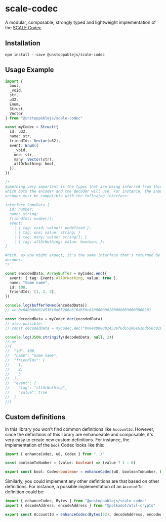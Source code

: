 # scale-codec

A modular, composable, strongly typed and lightweight implementation of the [SCALE Codec](https://docs.substrate.io/v3/advanced/scale-codec/)

## Installation

    npm install --save @unstoppablejs/scale-codec

## Usage Example

```ts
import {
  bool,
  _void,
  str,
  u32,
  Enum,
  Struct,
  Vector,
} from "@unstoppablejs/scale-codec"

const myCodec = Struct({
  id: u32,
  name: str,
  friendIds: Vector(u32),
  event: Enum({
    _void,
    one: str,
    many: Vector(str),
    allOrNothing: bool,
  }),
})

/*
Something very important is the types that are being inferred from this definition,
which both the encoder and the decoder will use. For instance, the input of the
encoder must be compatible with the following interface:

interface SomeData {
  id: number;
  name: string;
  friendIds: number[];
  event:
    | { tag: void; value?: undefined };
    | { tag: one; value: string; }
    | { tag: many; value: string[]; }
    | { tag: allOrNothing; value: boolean; };
}

Which, as you might expect, it's the same interface that's returned by the
decoder.
*/

const encodedData: ArrayBuffer = myCodec.enc({
  event: { tag: Events.AllOrNothing, value: true },
  name: "Some name",
  id: 100,
  friendIds: [1, 2, 3],
})

console.log(bufferToHex(encodedData))
// => 0x6400000024536f6d65206e616d650c0100000002000000030000000201

const decodedData = myCodec.dec(encodedData)
// also possible:
// const decodedData = myCodec.dec("0x6400000024536f6d65206e616d650c0100000002000000030000000201")

console.log(JSON.stringify(decodedData, null, 2))
// =>
//{
//  "id": 100,
//  "name": "Some name",
//  "friendIds": [
//    1,
//    2,
//    3
//  ],
//  "event": {
//    "tag": "allOrNothing",
//    "value": true
//  }
//}
```

## Custom definitions

In this library you won't find common definitions like `AccountId`. However,
since the definitions of this library are enhanceable and composable, it's
very easy to create new custom definitions. For instance, the implementation of
the `bool` Codec looks like this:

```ts
import { enhanceCodec, u8, Codec } from "../"

const booleanToNumber = (value: boolean) => (value ? 1 : 0)

export const bool: Codec<boolean> = enhanceCodec(u8, booleanToNumber, Boolean)
```

Similarly, you could implement any other definitions are that based on other
definitions. For instance, a possible implementation of an `AccountId`
definition could be:

```ts
import { enhanceCodec, Bytes } from "@unstoppablejs/scale-codec"
import { decodeAddress, encodeAddress } from "@polkadot/util-crypto"

export const AccountId = enhanceCodec(Bytes(32), decodeAddress, encodeAddress)
```
